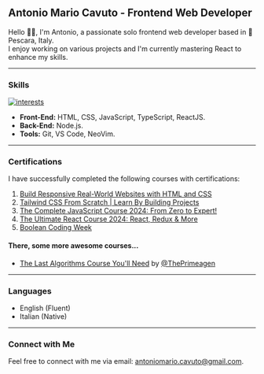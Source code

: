 ## Antonio Mario Cavuto - Frontend Web Developer
Hello 👋🏼, I'm Antonio, a passionate solo frontend web developer based in 📍 Pescara, Italy.  
I enjoy working on various projects and I'm currently mastering React to enhance my skills.

---

### Skills
[![interests](https://skillicons.dev/icons?i=html,css,js,ts,tailwind,react,nextjs,nodejs)](https://skillicons.dev)
- **Front-End:** HTML, CSS, JavaScript, TypeScript, ReactJS.
- **Back-End:** Node.js.
- **Tools:** Git, VS Code, NeoVim.
---

<!--
### Present Interests
[![ongoing-interests](https://skillicons.dev/icons?i=react)](#)

- **React:** I am always eager to learn new things and stay updated with the latest technologies.  
&nbsp;&nbsp;&nbsp;&nbsp;&nbsp;&nbsp;&nbsp;&nbsp;&nbsp;&nbsp;&nbsp;Currently, my focus is on mastering React.
---
--->

### Certifications
I have successfully completed the following courses with certifications:
1. [Build Responsive Real-World Websites with HTML and CSS](https://www.udemy.com/certificate/UC-d9c5906c-ed3a-4634-975b-e3be8f5b3502/)
2. [Tailwind CSS From Scratch | Learn By Building Projects](https://www.udemy.com/certificate/UC-cb1585c0-1bf2-4d53-8b28-4697d508e305/)
3. [The Complete JavaScript Course 2024: From Zero to Expert!](https://www.udemy.com/certificate/UC-b98e3e9d-aeea-40c2-9c25-bba9cb7696f7/)
4. [The Ultimate React Course 2024: React, Redux & More](https://www.udemy.com/certificate/UC-2663299f-f1d4-4380-8d86-c4d41157858d/)
5. [Boolean Coding Week](https://boolean-landings.s3.eu-central-1.amazonaws.com/certificates/bd89bdaa8778289e05c0d02ca2693ee9.jpeg)
#### There, some more awesome courses...
+ [The Last Algorithms Course You'll Need](https://frontendmasters.com/courses/algorithms/) by [@ThePrimeagen](https://twitter.com/ThePrimeagen)
---

### Languages
- English (Fluent)
- Italian (Native)

---

### Connect with Me
Feel free to connect with me via email: [antoniomario.cavuto@gmail.com](mailto:antoniomario.cavuto@gmail.com).
